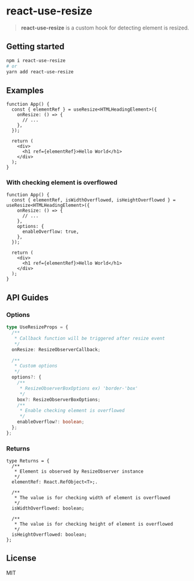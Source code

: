 # react-use-resize

> **react-use-resize** is a custom hook for detecting element is resized.

## Getting started

```bash
npm i react-use-resize
# or
yarn add react-use-resize
```

## Examples

```tsx
function App() {
  const { elementRef } = useResize<HTMLHeadingElement>({
    onResize: () => {
      // ...
    },
  });

  return (
    <div>
      <h1 ref={elementRef}>Hello World</h1>
    </div>
  );
}
```

### With checking element is overflowed

```tsx
function App() {
  const { elementRef, isWidthOverflowed, isHeightOverflowed } = useResize<HTMLHeadingElement>({
    onResize: () => {
      // ...
    },
    options: {
      enableOverflow: true,
    },
  });

  return (
    <div>
      <h1 ref={elementRef}>Hello World</h1>
    </div>
  );
}
```

## API Guides

### Options

```typescript
type UseResizeProps = {
  /**
   * Callback function will be triggered after resize event
   */
  onResize: ResizeObserverCallback;

  /**
   * Custom options
   */
  options?: {
    /**
     * ResizeObserverBoxOptions ex) 'border-'box'
     */
    box?: ResizeObserverBoxOptions;
    /**
     * Enable checking element is overflowed
     */
    enableOverflow?: boolean;
  };
};
```

### Returns

```tsx
type Returns = {
  /**
   * Element is observed by ResizeObserver instance
   */
  elementRef: React.RefObject<T>;.

  /**
   * The value is for checking width of element is overflowed
   */
  isWidthOverflowed: boolean;

  /**
   * The value is for checking height of element is overflowed
   */
  isHeightOverflowed: boolean;
};
```

## License

MIT
